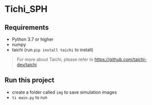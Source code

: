 # Tichi_SPH

## Requirements

* Python 3.7 or higher
* numpy
* taichi
(run `pip install taichi` to install)
> For more about Taichi, please refer to https://github.com/taichi-dev/taichi

## Run this project
* create a folder called `img` to save simulation images
* `ti main.py` to run
